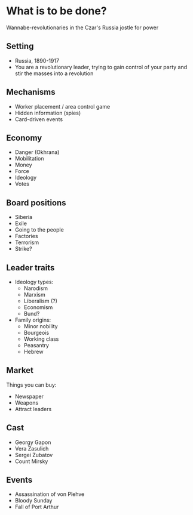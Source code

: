 # What is to be done?
Wannabe-revolutionaries in the Czar's Russia jostle for power

## Setting

- Russia, 1890-1917
- You are a revolutionary leader, trying to gain control of your party and stir the masses into a revolution

## Mechanisms

- Worker placement / area control game
- Hidden information (spies)
- Card-driven events

## Economy

- Danger (Okhrana)
- Mobilitation
- Money
- Force
- Ideology
- Votes

## Board positions

- Siberia
- Exile
- Going to the people
- Factories
- Terrorism
- Strike?

## Leader traits

- Ideology types:
  - Narodism
  - Marxism
  - Liberalism (?)
  - Economism
  - Bund?
- Family origins:
  - Minor nobility
  - Bourgeois
  - Working class
  - Peasantry
  - Hebrew

## Market

Things you can buy:

- Newspaper
- Weapons
- Attract leaders

## Cast

- Georgy Gapon
- Vera Zasulich
- Sergei Zubatov
- Count Mirsky

## Events

- Assassination of von Plehve
- Bloody Sunday
- Fall of Port Arthur 

